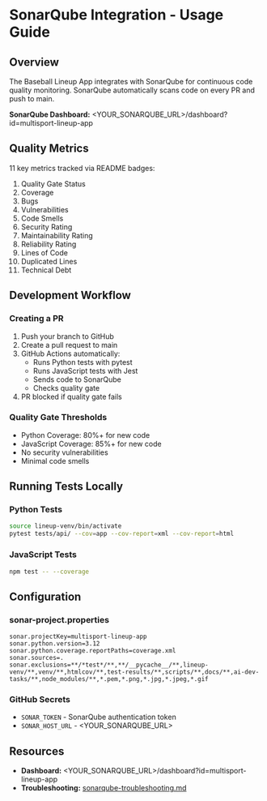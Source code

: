 # SonarQube Integration - Usage Guide

## Overview

The Baseball Lineup App integrates with SonarQube for continuous code quality monitoring. SonarQube automatically scans code on every PR and push to main.

**SonarQube Dashboard:** <YOUR_SONARQUBE_URL>/dashboard?id=multisport-lineup-app

## Quality Metrics

11 key metrics tracked via README badges:
1. Quality Gate Status
2. Coverage
3. Bugs
4. Vulnerabilities
5. Code Smells
6. Security Rating
7. Maintainability Rating
8. Reliability Rating
9. Lines of Code
10. Duplicated Lines
11. Technical Debt

## Development Workflow

### Creating a PR
1. Push your branch to GitHub
2. Create a pull request to main
3. GitHub Actions automatically:
   - Runs Python tests with pytest
   - Runs JavaScript tests with Jest
   - Sends code to SonarQube
   - Checks quality gate
4. PR blocked if quality gate fails

### Quality Gate Thresholds
- Python Coverage: 80%+ for new code
- JavaScript Coverage: 85%+ for new code
- No security vulnerabilities
- Minimal code smells

## Running Tests Locally

### Python Tests
```bash
source lineup-venv/bin/activate
pytest tests/api/ --cov=app --cov-report=xml --cov-report=html
```

### JavaScript Tests
```bash
npm test -- --coverage
```

## Configuration

### sonar-project.properties
```properties
sonar.projectKey=multisport-lineup-app
sonar.python.version=3.12
sonar.python.coverage.reportPaths=coverage.xml
sonar.sources=.
sonar.exclusions=**/*test*/**,**/__pycache__/**,lineup-venv/**,venv/**,htmlcov/**,test-results/**,scripts/**,docs/**,ai-dev-tasks/**,node_modules/**,*.pem,*.png,*.jpg,*.jpeg,*.gif
```

### GitHub Secrets
- `SONAR_TOKEN` - SonarQube authentication token
- `SONAR_HOST_URL` - <YOUR_SONARQUBE_URL>

## Resources
- **Dashboard:** <YOUR_SONARQUBE_URL>/dashboard?id=multisport-lineup-app
- **Troubleshooting:** [sonarqube-troubleshooting.md](sonarqube-troubleshooting.md)
